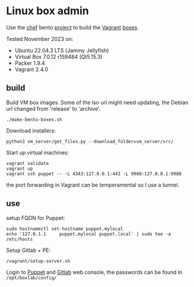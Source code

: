 # Linux box admin

Use the [chef](https://www.chef.io/products/chef-infra) bento [project](https://github.com/chef/bento) to build the [Vagrant](https://www.vagrantup.com/) [boxes](https://app.vagrantup.com/bento).

Tested November 2023 on:

* Ubuntu 22.04.3 LTS (Jammy Jellyfish)
* Virtual Box 7.0.12 r159484 (Qt5.15.3)
* Packer 1.9.4
* Vagrant 2.4.0

## build

Build VM box images. Some of the iso url might need updating, the Debian url changed from 'release' to 'archive'.

```shell
./make-bento-boxes.sh
```

Download installers:

```shell
python3 vm_server/get_files.py --download_folder=vm_server/src/
```

Start up virtual machines:

```shell
vagrant validate
vagrant up
vagrant ssh puppet -- -L 4343:127.0.0.1:443 -L 9980:127.0.0.1:9980
```

the port forwarding in Vagrant can be temperamental so I use a tunnel.

## use

setup FQDN for Puppet:

```shell
sudo hostnamectl set-hostname puppet.mylocal
echo '127.0.1.1     puppet.mylocal puppet.local' | sudo tee -a /etc/hosts
```

Setup Gitlab + PE:

```shell
/vagrant/setup-server.sh
```

Login to [Puppet](https://localhost:4343/auth/login?redirect=/) and [Gitlab](http://localhost:9980/users/sign_in) web console, the passwords can be found in `/opt/boxlab/config/`

